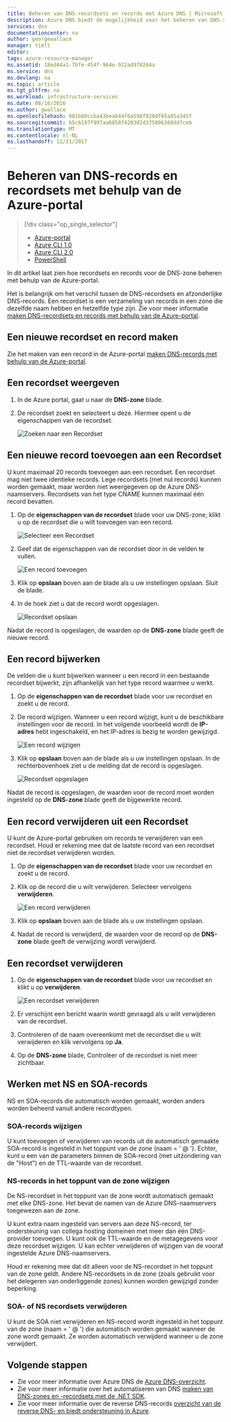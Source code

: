 ```yaml
---
title: Beheren van DNS-recordsets en records met Azure DNS | Microsoft Docs
description: Azure DNS biedt de mogelijkheid voor het beheren van DNS-recordsets en records bij het hosten van uw domein.
services: dns
documentationcenter: na
author: georgewallace
manager: timlt
editor: 
tags: azure-resource-manager
ms.assetid: 18ed44a1-7bfe-454f-964e-922ad978264a
ms.service: dns
ms.devlang: na
ms.topic: article
ms.tgt_pltfrm: na
ms.workload: infrastructure-services
ms.date: 08/16/2016
ms.author: gwallace
ms.openlocfilehash: 001b80ccba43beab44f6a598f820df65a85a345f
ms.sourcegitcommit: b5c6197f997aa6858f420302d375896360dd7ceb
ms.translationtype: MT
ms.contentlocale: nl-NL
ms.lasthandoff: 12/21/2017
---
```

# <a name="manage-dns-records-and-record-sets-by-using-the-azure-portal"></a>Beheren van DNS-records en recordsets met behulp van de Azure-portal

> [!div class="op_single_selector"]
> * [Azure-portal](dns-operations-recordsets-portal.md)
> * [Azure CLI 1.0](dns-operations-recordsets-cli-nodejs.md)
> * [Azure CLI 2.0](dns-operations-recordsets-cli.md)
> * [PowerShell](dns-operations-recordsets.md)

In dit artikel laat zien hoe recordsets en records voor de DNS-zone beheren met behulp van de Azure-portal.

Het is belangrijk om het verschil tussen de DNS-recordsets en afzonderlijke DNS-records. Een recordset is een verzameling van records in een zone die dezelfde naam hebben en hetzelfde type zijn. Zie voor meer informatie [maken DNS-recordsets en records met behulp van de Azure-portal](dns-getstarted-create-recordset-portal.md).

## <a name="create-a-new-record-set-and-record"></a>Een nieuwe recordset en record maken

Zie het maken van een record in de Azure-portal [maken DNS-records met behulp van de Azure-portal](dns-getstarted-create-recordset-portal.md).

## <a name="view-a-record-set"></a>Een recordset weergeven

1. In de Azure portal, gaat u naar de **DNS-zone** blade.
2. De recordset zoekt en selecteert u deze. Hiermee opent u de eigenschappen van de recordset.

    ![Zoeken naar een Recordset](./media/dns-operations-recordsets-portal/searchset500.png)

## <a name="add-a-new-record-to-a-record-set"></a>Een nieuwe record toevoegen aan een Recordset

U kunt maximaal 20 records toevoegen aan een recordset. Een recordset mag niet twee identieke records. Lege recordsets (met nul records) kunnen worden gemaakt, maar worden niet weergegeven op de Azure DNS-naamservers. Recordsets van het type CNAME kunnen maximaal één record bevatten.

1. Op de **eigenschappen van de recordset** blade voor uw DNS-zone, klikt u op de recordset die u wilt toevoegen van een record.

    ![Selecteer een Recordset](./media/dns-operations-recordsets-portal/selectset500.png)

2. Geef dat de eigenschappen van de recordset door in de velden te vullen.

    ![Een record toevoegen](./media/dns-operations-recordsets-portal/addrecord500.png)

3. Klik op **opslaan** boven aan de blade als u uw instellingen opslaan. Sluit de blade.
4. In de hoek ziet u dat de record wordt opgeslagen.

    ![Recordset opslaan](./media/dns-operations-recordsets-portal/saving150.png)

Nadat de record is opgeslagen, de waarden op de **DNS-zone** blade geeft de nieuwe record.

## <a name="update-a-record"></a>Een record bijwerken

De velden die u kunt bijwerken wanneer u een record in een bestaande recordset bijwerkt, zijn afhankelijk van het type record waarmee u werkt.

1. Op de **eigenschappen van de recordset** blade voor uw recordset en zoekt u de record.
2. De record wijzigen. Wanneer u een record wijzigt, kunt u de beschikbare instellingen voor de record. In het volgende voorbeeld wordt de **IP-adres** hebt ingeschakeld, en het IP-adres is bezig te worden gewijzigd.

    ![Een record wijzigen](./media/dns-operations-recordsets-portal/modifyrecord500.png)

3. Klik op **opslaan** boven aan de blade als u uw instellingen opslaan. In de rechterbovenhoek ziet u de melding dat de record is opgeslagen.

    ![Recordset opgeslagen](./media/dns-operations-recordsets-portal/saved150.png)

Nadat de record is opgeslagen, de waarden voor de record moet worden ingesteld op de **DNS-zone** blade geeft de bijgewerkte record.

## <a name="remove-a-record-from-a-record-set"></a>Een record verwijderen uit een Recordset

U kunt de Azure-portal gebruiken om records te verwijderen van een recordset. Houd er rekening mee dat de laatste record van een recordset niet de recordset verwijderen worden.

1. Op de **eigenschappen van de recordset** blade voor uw recordset en zoekt u de record.
2. Klik op de record die u wilt verwijderen. Selecteer vervolgens **verwijderen**.

    ![Een record verwijderen](./media/dns-operations-recordsets-portal/removerecord500.png)

3. Klik op **opslaan** boven aan de blade als u uw instellingen opslaan.
4. Nadat de record is verwijderd, de waarden voor de record op de **DNS-zone** blade geeft de verwijzing wordt verwijderd.

## <a name="delete"></a>Een recordset verwijderen

1. Op de **eigenschappen van de recordset** blade voor uw recordset en klikt u op **verwijderen**.

    ![Een recordset verwijderen](./media/dns-operations-recordsets-portal/deleterecordset500.png)

2. Er verschijnt een bericht waarin wordt gevraagd als u wilt verwijderen van de recordset.
3. Controleren of de naam overeenkomt met de recordset die u wilt verwijderen en klik vervolgens op **Ja**.
4. Op de **DNS-zone** blade, Controleer of de recordset is niet meer zichtbaar.

## <a name="work-with-ns-and-soa-records"></a>Werken met NS en SOA-records

NS en SOA-records die automatisch worden gemaakt, worden anders worden beheerd vanuit andere recordtypen.

### <a name="modify-soa-records"></a>SOA-records wijzigen

U kunt toevoegen of verwijderen van records uit de automatisch gemaakte SOA-record is ingesteld in het toppunt van de zone (naam = ' @ '). Echter, kunt u een van de parameters binnen de SOA-record (met uitzondering van de "Host") en de TTL-waarde van de recordset.

### <a name="modify-ns-records-at-the-zone-apex"></a>NS-records in het toppunt van de zone wijzigen

De NS-recordset in het toppunt van de zone wordt automatisch gemaakt met elke DNS-zone. Het bevat de namen van de Azure DNS-naamservers toegewezen aan de zone.

U kunt extra naam ingesteld van servers aan deze NS-record, ter ondersteuning van collega hosting domeinen met meer dan één DNS-provider toevoegen. U kunt ook de TTL-waarde en de metagegevens voor deze recordset wijzigen. U kan echter verwijderen of wijzigen van de vooraf ingestelde Azure DNS-naamservers.

Houd er rekening mee dat dit alleen voor de NS-recordset in het toppunt van de zone geldt. Andere NS-recordsets in de zone (zoals gebruikt voor het delegeren van onderliggende zones) kunnen worden gewijzigd zonder beperking.

### <a name="delete-soa-or-ns-record-sets"></a>SOA- of NS recordsets verwijderen

U kunt de SOA niet verwijderen en NS-record wordt ingesteld in het toppunt van de zone (naam = ' @ ') die automatisch worden gemaakt wanneer de zone wordt gemaakt. Ze worden automatisch verwijderd wanneer u de zone verwijdert.

## <a name="next-steps"></a>Volgende stappen

* Zie voor meer informatie over Azure DNS de [Azure DNS-overzicht](dns-overview.md).
* Zie voor meer informatie over het automatiseren van DNS [maken van DNS-zones en -recordsets met de .NET SDK](dns-sdk.md).
* Zie voor meer informatie over de reverse DNS-records [overzicht van de reverse DNS- en biedt ondersteuning in Azure](dns-reverse-dns-overview.md).
